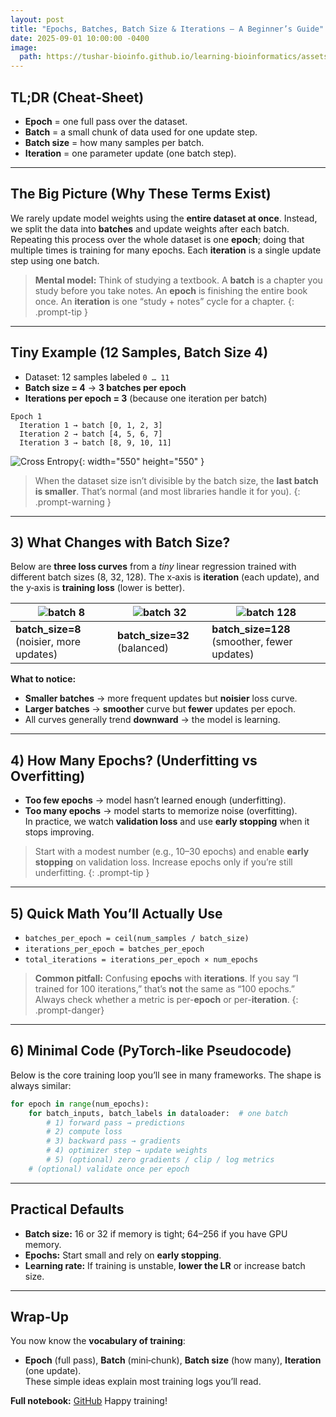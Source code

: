 ```yaml
---
layout: post
title: "Epochs, Batches, Batch Size & Iterations — A Beginner’s Guide"
date: 2025-09-01 10:00:00 -0400
image:
  path: https://tushar-bioinfo.github.io/learning-bioinformatics/assets/img/blog3/cover.png
---
```


## TL;DR (Cheat‑Sheet)
- **Epoch** = one full pass over the dataset.  
- **Batch** = a small chunk of data used for one update step.  
- **Batch size** = how many samples per batch.  
- **Iteration** = one parameter update (one batch step).

---

## The Big Picture (Why These Terms Exist)
We rarely update model weights using the **entire dataset at once**. Instead, we split the data into **batches** and update weights after each batch. Repeating this process over the whole dataset is one **epoch**; doing that multiple times is training for many epochs. Each **iteration** is a single update step using one batch.


> **Mental model:** Think of studying a textbook. A **batch** is a chapter you study before you take notes. An **epoch** is finishing the entire book once. An **iteration** is one “study + notes” cycle for a chapter.
{: .prompt-tip }

---

## Tiny Example (12 Samples, Batch Size 4)
- Dataset: 12 samples labeled `0 … 11`  
- **Batch size = 4** → **3 batches per epoch**  
- **Iterations per epoch = 3** (because one iteration per batch)

```
Epoch 1
  Iteration 1 → batch [0, 1, 2, 3]
  Iteration 2 → batch [4, 5, 6, 7]
  Iteration 3 → batch [8, 9, 10, 11]
```

![Cross Entropy](https://tushar-bioinfo.github.io/learning-bioinformatics/assets/img/blog3/plot1.png){: width="550" height="550" }

> When the dataset size isn’t divisible by the batch size, the **last batch is smaller**. That’s normal (and most libraries handle it for you).
{: .prompt-warning }

---

## 3) What Changes with Batch Size?
Below are **three loss curves** from a *tiny* linear regression trained with different batch sizes (8, 32, 128). The x‑axis is **iteration** (each update), and the y‑axis is **training loss** (lower is better).


| ![batch 8](https://tushar-bioinfo.github.io/learning-bioinformatics/assets/img/blog3/batch_size=8.png) | ![batch 32](https://tushar-bioinfo.github.io/learning-bioinformatics/assets/img/blog3/batch_size=32.png) | ![batch 128](https://tushar-bioinfo.github.io/learning-bioinformatics/assets/img/blog3/batch_size=128.png) |
|---|---|---|
| **batch_size=8** (noisier, more updates) | **batch_size=32** (balanced) | **batch_size=128** (smoother, fewer updates) |

**What to notice:**
- **Smaller batches** → more frequent updates but **noisier** loss curve.  
- **Larger batches** → **smoother** curve but **fewer** updates per epoch.  
- All curves generally trend **downward** → the model is learning.

---

## 4) How Many Epochs? (Underfitting vs Overfitting)
- **Too few epochs** → model hasn’t learned enough (underfitting).  
- **Too many epochs** → model starts to memorize noise (overfitting).  
In practice, we watch **validation loss** and use **early stopping** when it stops improving.


> Start with a modest number (e.g., 10–30 epochs) and enable **early stopping** on validation loss. Increase epochs only if you’re still underfitting.
{: .prompt-tip }

---

## 5) Quick Math You’ll Actually Use
- `batches_per_epoch = ceil(num_samples / batch_size)`  
- `iterations_per_epoch = batches_per_epoch`  
- `total_iterations = iterations_per_epoch × num_epochs`


> **Common pitfall:** Confusing **epochs** with **iterations**. If you say “I trained for 100 iterations,” that’s **not** the same as “100 epochs.” Always check whether a metric is per-**epoch** or per-**iteration**.
{: .prompt-danger}
---

## 6) Minimal Code (PyTorch‑like Pseudocode)
Below is the core training loop you’ll see in many frameworks. The shape is always similar:

```python
for epoch in range(num_epochs):
    for batch_inputs, batch_labels in dataloader:  # one batch
        # 1) forward pass → predictions
        # 2) compute loss
        # 3) backward pass → gradients
        # 4) optimizer step → update weights
        # 5) (optional) zero gradients / clip / log metrics
    # (optional) validate once per epoch
```

---

## Practical Defaults
- **Batch size:** 16 or 32 if memory is tight; 64–256 if you have GPU memory.  
- **Epochs:** Start small and rely on **early stopping**.  
- **Learning rate:** If training is unstable, **lower the LR** or increase batch size.

---

## Wrap‑Up
You now know the **vocabulary of training**:
- **Epoch** (full pass), **Batch** (mini‑chunk), **Batch size** (how many), **Iteration** (one update).  
These simple ideas explain most training logs you’ll read.

**Full notebook:** [GitHub](https://github.com/Tushar-bioinfo/Blogs/tree/main/blog3) 
Happy training!
